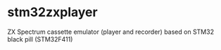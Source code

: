 # stm32zxplayer
ZX Spectrum cassette emulator (player and recorder) based on STM32 black pill (STM32F411)


